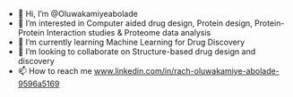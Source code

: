 - 👋 Hi, I’m @Oluwakamiyeabolade
- 👀 I’m interested in Computer aided drug design, Protein design, Protein-Protein Interaction studies & Proteome data analysis
- 🌱 I’m currently learning Machine Learning for Drug Discovery
- 💞️ I’m looking to collaborate on Structure-based drug design and discovery
- 📫 How to reach me www.linkedin.com/in/rach-oluwakamiye-abolade-9596a5169
  

<!---
Oluwakamiyeabolade/Oluwakamiyeabolade is a ✨ special ✨ repository because its `README.md` (this file) appears on your GitHub profile.
You can click the Preview link to take a look at your changes.
--->
